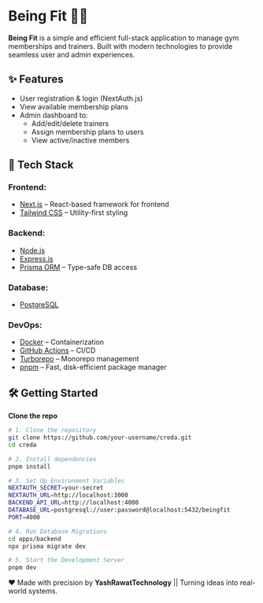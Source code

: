 # Being Fit 🏋️‍♂️

**Being Fit** is a simple and efficient full-stack application to manage gym memberships and trainers. Built with modern technologies to provide seamless user and admin experiences.

## ✨ Features

- User registration & login (NextAuth.js)
- View available membership plans
- Admin dashboard to:
  - Add/edit/delete trainers
  - Assign membership plans to users
  - View active/inactive members

## 🧰 Tech Stack

### Frontend:
- [Next.js](https://nextjs.org/) – React-based framework for frontend
- [Tailwind CSS](https://tailwindcss.com/) – Utility-first styling

### Backend:
- [Node.js](https://nodejs.org/)
- [Express.js](https://expressjs.com/)
- [Prisma ORM](https://www.prisma.io/) – Type-safe DB access

### Database:
- [PostgreSQL](https://www.postgresql.org/)

### DevOps:
- [Docker](https://www.docker.com/) – Containerization
- [GitHub Actions](https://github.com/features/actions) – CI/CD
- [Turborepo](https://turbo.build/) – Monorepo management
- [pnpm](https://pnpm.io/) – Fast, disk-efficient package manager

## 🛠️ Getting Started

 **Clone the repo**
  ```bash
# 1. Clone the repository
git clone https://github.com/your-username/creda.git
cd creda

# 2. Install dependencies
pnpm install

# 3. Set Up Environment Variables
NEXTAUTH_SECRET=your-secret
NEXTAUTH_URL=http://localhost:3000
BACKEND_API_URL=http://localhost:4000
DATABASE_URL=postgresql://user:password@localhost:5432/beingfit
PORT=4000

# 4. Run Database Migrations
cd apps/backend
npx prisma migrate dev

# 5. Start the Development Server
pnpm dev

```
❤️ Made with precision by
**YashRawatTechnology** ||
Turning ideas into real-world systems.
